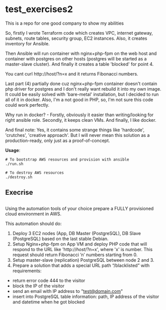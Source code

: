 # test_exercises2
This is a repo for one good company to show my abilities

So, firstly I wrote Terraform code which creates VPC, internet gateway, subnets, route tables, security group, EC2 instances.
Also, it creates inventory for Ansible.

Then Ansible will run container with nginx+php-fpm on the web host and container with postgres on other hosts (postgres will be started as a master-slave cluster). And finally it creates a table 'blocked' for point 4.

You cant curl http://_host_/?n=x and it returns Fibonacci numbers.

Last part (4) partially done cuz nginx+php-fpm container doesn't contain php driver for postgres and I don't really want rebuild it into my own image.
It could be easily solved with 'bare-metal' installation, but I decided to run all of it in docker.
Also, I'm a not good in PHP, so, I'm not sure this code could work perfectly.

Why run in docker? - Forstly, obviously it easier than writing/looking for right ansible role. Secondly, it keeps clean VMs. And finally, I like docker.

And final note: Yes, it contains some strange things like 'hardcode', 'crutches', 'creative approach'. But I will never mean this solution as a production-ready, only just as a proof-of-concept.

**Usage**:
```
# To bootstrap AWS resources and provision with ansible
./run.sh
```

```
# To destroy AWS resources
./destroy.sh
```

## Execrise <h2>

Using the automation tools of your choice prepare a FULLY provisioned
cloud environment in AWS.

This automation should do:

1. Deploy 3 EC2 nodes (App, DB Master (PostgreSQL), DB Slave (PostgreSQL) based on the last stable Debian.
2. Setup Nginx+php-fpm on App VM and deploy PHP code that will respond to the URL like 'http://_host_/?n=x', where 'x' is number. This request should return Fibonacci ’n’ numbers starting from 0.
3. Setup master-slave (replication) PostgreSQL between node 2 and 3.
4. Prepare a solution that adds a special URL path “/blacklisted” with requirements:

- return error code 444 to the visitor
- block the IP of the visitor
- send an email with IP address to "test@domain.com"
- insert into PostgreSQL table information: path, IP address of the visitor and datetime when he got blocked